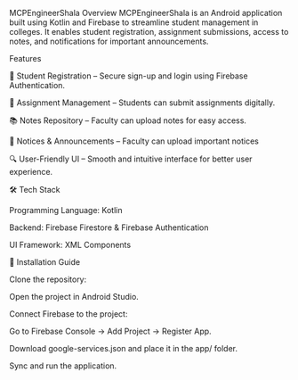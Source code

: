 MCPEngineerShala
Overview
MCPEngineerShala is an Android application built using Kotlin and Firebase to streamline student management in colleges. It enables student registration, assignment submissions, access to notes, and notifications for important announcements.

Features



📌 Student Registration – Secure sign-up and login using Firebase Authentication.

📝 Assignment Management – Students can submit assignments digitally.

📚 Notes Repository – Faculty can upload notes for easy access.

🔔 Notices & Announcements – Faculty can upload important notices

🔍 User-Friendly UI – Smooth and intuitive interface for better user experience.

🛠️ Tech Stack

Programming Language: Kotlin

Backend: Firebase Firestore & Firebase Authentication

UI Framework: XML Components


🚀 Installation Guide

Clone the repository:

Open the project in Android Studio.

Connect Firebase to the project:

Go to Firebase Console → Add Project → Register App.

Download google-services.json and place it in the app/ folder.

Sync and run the application.


